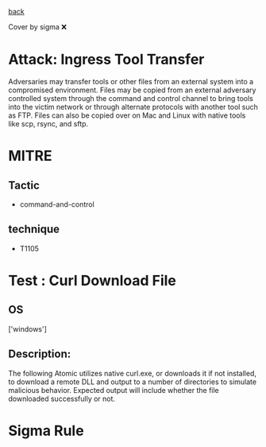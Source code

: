 [back](../index.md)

Cover by sigma :x: 

# Attack: Ingress Tool Transfer

 Adversaries may transfer tools or other files from an external system into a compromised environment. Files may be copied from an external adversary controlled system through the command and control channel to bring tools into the victim network or through alternate protocols with another tool such as FTP. Files can also be copied over on Mac and Linux with native tools like scp, rsync, and sftp.

# MITRE
## Tactic
  - command-and-control

## technique
  - T1105

# Test : Curl Download File

## OS

 ['windows']

## Description:

 The following Atomic utilizes native curl.exe, or downloads it if not installed, to download a remote DLL and output to a number of directories to simulate malicious behavior.
Expected output will include whether the file downloaded successfully or not.


# Sigma Rule
